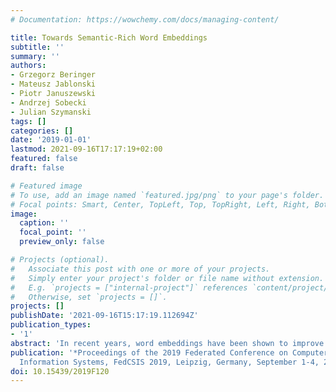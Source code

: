 ```yaml
---
# Documentation: https://wowchemy.com/docs/managing-content/

title: Towards Semantic-Rich Word Embeddings
subtitle: ''
summary: ''
authors:
- Grzegorz Beringer
- Mateusz Jablonski
- Piotr Januszewski
- Andrzej Sobecki
- Julian Szymanski
tags: []
categories: []
date: '2019-01-01'
lastmod: 2021-09-16T17:17:19+02:00
featured: false
draft: false

# Featured image
# To use, add an image named `featured.jpg/png` to your page's folder.
# Focal points: Smart, Center, TopLeft, Top, TopRight, Left, Right, BottomLeft, Bottom, BottomRight.
image:
  caption: ''
  focal_point: ''
  preview_only: false

# Projects (optional).
#   Associate this post with one or more of your projects.
#   Simply enter your project's folder or file name without extension.
#   E.g. `projects = ["internal-project"]` references `content/project/deep-learning/index.md`.
#   Otherwise, set `projects = []`.
projects: []
publishDate: '2021-09-16T15:17:19.112694Z'
publication_types:
- '1'
abstract: 'In recent years, word embeddings have been shown to improve the performance in NLP tasks such as syntactic parsing or sentiment analysis. While useful, they are problematic in representing ambiguous words with multiple meanings, since they keep a single representation for each word in the vocabulary. Constructing separate embeddings for meanings of ambiguous words could be useful for solving the Word Sense Disambiguation (WSD) task. In this work, we present how a word embeddings average- based method can be used to produce semantic-rich meaning embeddings, and how they can be improved with distance optimization techniques. We also open-source a WSD dataset that was created for the purpose of evaluating methods presented in this research.'
publication: '*Proceedings of the 2019 Federated Conference on Computer Science and
  Information Systems, FedCSIS 2019, Leipzig, Germany, September 1-4, 2019*'
doi: 10.15439/2019F120
---
```

